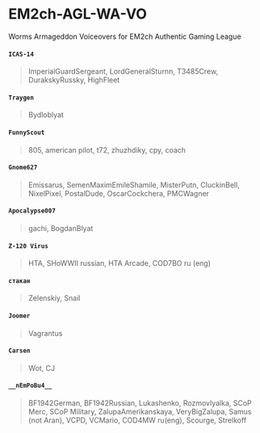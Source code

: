 # EM2ch-AGL-WA-VO
Worms Armageddon Voiceovers for EM2ch Authentic Gaming League

#### ```ICAS-14```
>ImperialGuardSergeant, LordGeneralSturnn, T3485Crew, DurakskyRussky, HighFleet
#### ```Traygen```
>Bydloblyat
#### ```FunnyScout```
>805, american pilot, t72, zhuzhdiky, сру, coach
#### ```Gnome627```
>Emissarus, SemenMaximEmileShamile, MisterPutn, CluckinBell, NixelPixel, PostalDude, OscarCockchera, PMCWagner
#### ```Apocalypse007```
>gachi, BogdanBlyat
#### ```Z-120 Virus```
>HTA, SHoWWII russian, HTA Arcade, COD7BO ru (eng)
#### ```стакан```
>Zelenskiy, Snail
#### ```Joomer```
>Vagrantus
#### ```Carsen```
>Wot, CJ
#### ```__nEmPoBu4__```
>BF1942German, BF1942Russian, Lukashenko, Rozmovlyalka, SCoP Merc, SCoP Military, ZalupaAmerikanskaya, VeryBigZalupa, Samus (not Aran), VCPD, VCMario, COD4MW ru(eng), Scourge, Strelkoff
